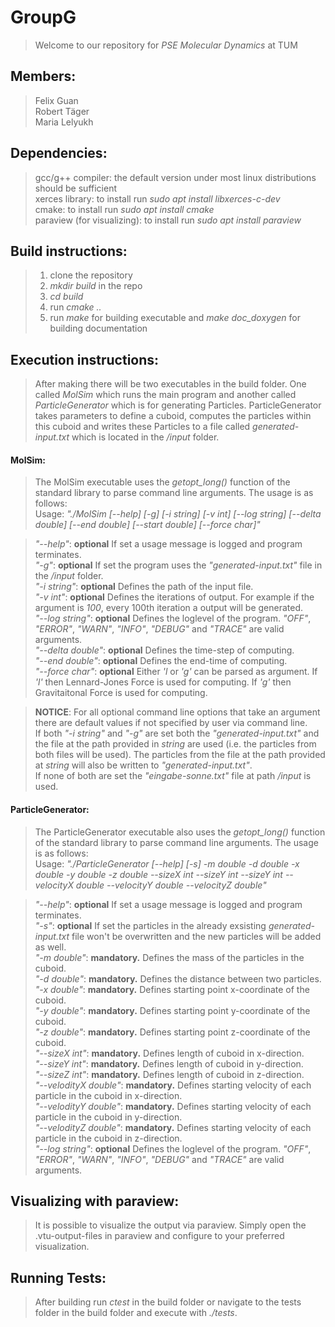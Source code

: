 # GroupG

>Welcome to our repository for *PSE Molecular Dynamics* at TUM 

## Members:

>Felix Guan  
>Robert Täger  
>Maria Lelyukh  


## Dependencies: 

>gcc/g++ compiler: the default version under most linux distributions should be sufficient  
>xerces library: to install run *sudo apt install libxerces-c-dev*  
>cmake: to install run *sudo apt install cmake*  
>paraview (for visualizing): to install run *sudo apt install paraview*  

## Build instructions:

>1. clone the repository  
>2. *mkdir build* in the repo  
>3. *cd build*  
>4. run *cmake ..*  
>5. run *make* for building executable and *make doc_doxygen* for building documentation  

## Execution instructions:
>After making there will be two executables in the build folder. One called *MolSim* which runs the main program and another called *ParticleGenerator* which is for generating Particles. ParticleGenerator takes parameters to define a cuboid, computes the particles within this cuboid and writes these Particles to a file called *generated-input.txt* which is located in the */input* folder. 

#### MolSim:
>The MolSim executable uses the *getopt_long()* function of the standard library to parse command line arguments. The usage is as follows:  
>Usage: *"./MolSim [--help] [-g] [-i string] [-v int] [--log string] [--delta double] [--end double] [--start double] [--force char]"*

>*"--help"*: **optional** If set a usage message is logged and program terminates.  
>*"-g"*: **optional** If set the program uses the *"generated-input.txt"* file in the */input* folder.  
>*"-i string"*: **optional** Defines the path of the input file.  
>*"-v int"*: **optional** Defines the iterations of output. For example if the argument is *100*, every 100th iteration a output will be generated.  
>*"--log string"*: **optional** Defines the loglevel of the program. *"OFF"*, *"ERROR"*, *"WARN"*, *"INFO"*, *"DEBUG"* and *"TRACE"* are valid arguments.  
>*"--delta double"*: **optional** Defines the time-step of computing.   
>*"--end double"*: **optional** Defines the end-time of computing.  
>*"--force char"*: **optional** Either *'l* or *'g'* can be parsed as argument. If *'l'* then Lennard-Jones Force is used for computing. If *'g'* then Gravitaitonal Force is used for computing.  

>**NOTICE**: For all optional command line options that take an argument there are default values if not specified by user via command line.   
If both *"-i string"* and *"-g"* are set both the *"generated-input.txt"* and the file at the path provided in *string* are used (i.e. the particles from both files will be used). The particles from the file at the path provided at *string* will also be written to *"generated-input.txt"*.  
If none of both are set the *"eingabe-sonne.txt"* file at path */input* is used.


#### ParticleGenerator:
>The ParticleGenerator executable also uses the *getopt_long()* function of the standard library to parse command line arguments. The usage is as follows:  
>Usage: *"./ParticleGenerator [--help] [-s] -m double -d double -x double -y double -z double --sizeX int --sizeY int --sizeY int --velocityX double --velocityY double --velocityZ double"*

>*"--help"*: **optional** If set a usage message is logged and program terminates.  
>*"-s"*: **optional** If set the particles in the already exsisting *generated-input.txt* file won't be overwritten and the new particles will be added as well.  
>*"-m double"*: **mandatory.** Defines the mass of the particles in the cuboid.  
>*"-d double"*: **mandatory.** Defines the distance between two particles.  
>*"-x double"*: **mandatory.** Defines starting point x-coordinate of the cuboid.  
>*"-y double"*: **mandatory.** Defines starting point y-coordinate of the cuboid.  
>*"-z double"*: **mandatory.** Defines starting point z-coordinate of the cuboid.  
>*"--sizeX int"*: **mandatory.** Defines length of cuboid in x-direction.  
>*"--sizeY int"*: **mandatory.** Defines length of cuboid in y-direction.  
>*"--sizeZ int"*: **mandatory.** Defines length of cuboid in z-direction.  
>*"--velodityX double"*: **mandatory.** Defines starting velocity of each particle in the cuboid in x-direction.  
>*"--velodityY double"*: **mandatory.** Defines starting velocity of each particle in the cuboid in y-direction.  
>*"--velodityZ double"*: **mandatory.** Defines starting velocity of each particle in the cuboid in z-direction.  
>*"--log string"*: **optional** Defines the loglevel of the program. *"OFF"*, *"ERROR"*, *"WARN"*, *"INFO"*, *"DEBUG"* and *"TRACE"* are valid arguments.  

## Visualizing with paraview:

>It is possible to visualize the output via paraview. Simply open the .vtu-output-files in paraview and configure to your preferred visualization.

## Running Tests:
    
>After building run *ctest* in the build folder or navigate to the tests folder in the build folder and execute with *./tests*. 


